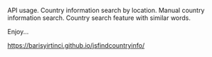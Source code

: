 API usage. Country information search by location. Manual country information search. Country search feature with similar words.

Enjoy...

https://barisyirtinci.github.io/jsfindcountryinfo/
